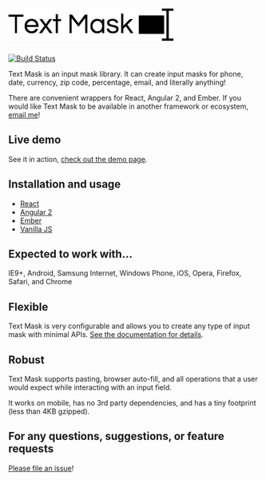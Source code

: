 # [![Text Mask](assets/logo.png)](https://github.com/text-mask/text-mask/#readme)

[![Build Status](https://travis-ci.org/text-mask/text-mask.svg?branch=master)](https://travis-ci.org/text-mask/text-mask)

Text Mask is an input mask library. It can create input masks for phone, date, currency, zip code, percentage, email, 
and literally anything!

There are convenient wrappers for React, Angular 2, and Ember. If you would like Text Mask to be available in another
framework or ecosystem, [email me](mailto:msafi@msafi.com)!

## Live demo

See it in action, [check out the demo page](https://text-mask.github.io/text-mask/).

## Installation and usage

* [React](react#readme)
* [Angular 2](angular2#readme)
* [Ember](ember#readme)
* [Vanilla JS](vanilla#readme)

## Expected to work with...

IE9+, Android, Samsung Internet, Windows Phone, iOS, Opera, Firefox, Safari, and Chrome

## Flexible

Text Mask is very configurable and allows you to create any type of input mask with minimal APIs.
[See the documentation for details](https://github.com/text-mask/text-mask/blob/master/componentDocumentation.md#readme).

## Robust

Text Mask supports pasting, browser auto-fill, and all operations that a user would expect while interacting with
an input field.

It works on mobile, has no 3rd party dependencies, and has a tiny footprint (less than 4KB gzipped).

## For any questions, suggestions, or feature requests

[Please file an issue](https://github.com/text-mask/text-mask/issues)!
